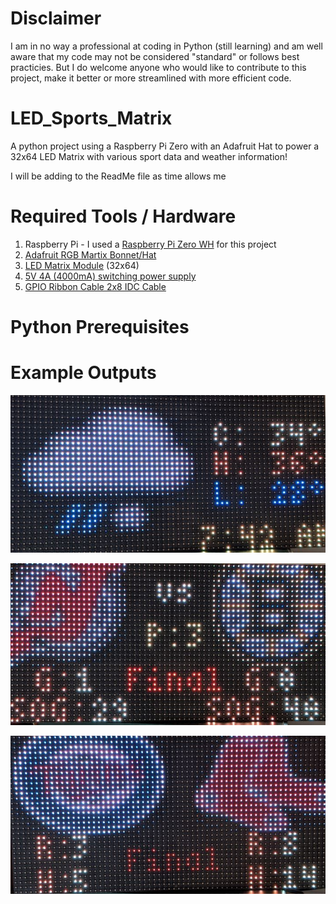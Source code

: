# Disclaimer
I am in no way a professional at coding in Python (still learning) and am well aware that my code may not be considered "standard" or follows best practicies. But I do welcome anyone who would like to contribute to this project, make it better or more streamlined with more efficient code.

# LED_Sports_Matrix
A python project using a Raspberry Pi Zero with an Adafruit Hat to power a 32x64 LED Matrix with various sport data and weather information!

I will be adding to the ReadMe file as time allows me

# Required Tools / Hardware
  1. Raspberry Pi - I used a [Raspberry Pi Zero WH](https://www.adafruit.com/product/3708) for this project
  2. [Adafruit RGB Martix Bonnet/Hat](https://www.adafruit.com/product/3211)
  3. [LED Matrix Module](https://www.amazon.com/gp/product/B07SDMWX9R/ref=ppx_yo_dt_b_asin_title_o07_s00?ie=UTF8&psc=1) (32x64)
  4. [5V 4A (4000mA) switching power supply](https://www.adafruit.com/product/1466)
  5. [GPIO Ribbon Cable 2x8 IDC Cable](https://www.adafruit.com/product/4170)

# Python Prerequisites



# Example Outputs
![GitHub Logo](/images/PXL_20210329_114302690.jpg)

![GitHub Logo](/images/PXL_20210329_114318769.jpg)

![GitHub Logo](/images/PXL_20210329_114344873.jpg)
